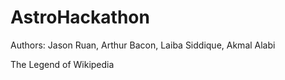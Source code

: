 # AstroHackathon
Authors: 
Jason Ruan,
Arthur Bacon,
Laiba Siddique,
Akmal Alabi

<!-- The Legend of Wikipedia: A Link Through Links
The Legend of Wikipedia: A Link Between Links 
Wiki Dungeon -->
The Legend of Wikipedia
